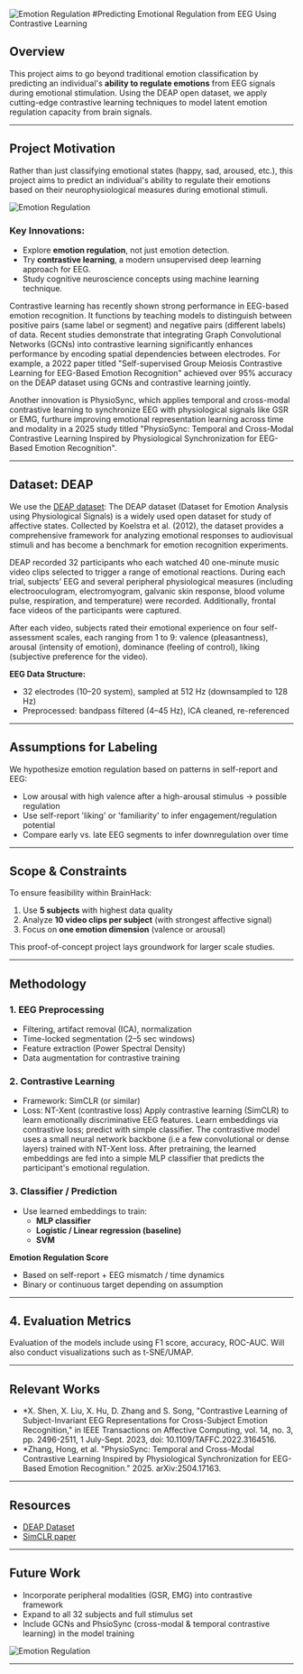 ![Emotion Regulation](https://behavioranalystresourcecenter.com/wp-content/uploads/Screenshot-2023-03-06-at-10.53.36-PM.png)
#Predicting Emotional Regulation from EEG Using Contrastive Learning

## Overview

This project aims to go beyond traditional emotion classification by predicting an individual's **ability to regulate emotions** from EEG signals during emotional stimulation. Using the DEAP open dataset, we apply cutting-edge contrastive learning techniques to model latent emotion regulation capacity from brain signals.

---

## Project Motivation

Rather than just classifying emotional states (happy, sad, aroused, etc.), this project aims to predict an individual's ability to regulate their emotions based on their neurophysiological measures during emotional stimuli.

![Emotion Regulation](https://lindsaybraman.com/wp-content/uploads/2021/03/LB-2021-Rainbow-Regulation-SEL-SlidesB-2.png)

### Key Innovations:

- Explore **emotion regulation**, not just emotion detection.
- Try **contrastive learning**, a modern unsupervised deep learning approach for EEG.
- Study cognitive neuroscience concepts using machine learning technique.

Contrastive learning has recently shown strong performance in EEG-based emotion recognition. It functions by teaching models to distinguish between positive pairs (same label or segment) and negative pairs (different labels) of data. Recent studies demonstrate that integrating Graph Convolutional Networks (GCNs) into contrastive learning significantly enhances performance by encoding spatial dependencies between electrodes. For example, a 2022 paper titled "Self-supervised Group Meiosis Contrastive Learning for EEG-Based Emotion Recognition" achieved over 95% accuracy on the DEAP dataset using GCNs and contrastive learning jointly.

Another innovation is PhysioSync, which applies temporal and cross-modal contrastive learning to synchronize EEG with physiological signals like GSR or EMG, furthure improving emotional representation learning across time and modality in a 2025 study titled "PhysioSync: Temporal and Cross-Modal Contrastive Learning Inspired by Physiological Synchronization for EEG-Based Emotion Recognition".

---

## Dataset: DEAP

We use the [DEAP dataset](https://www.eecs.qmul.ac.uk/mmv/datasets/deap/):
The DEAP dataset (Dataset for Emotion Analysis using Physiological Signals) is a widely used open dataset for study of affective states. Collected by Koelstra et al. (2012), the dataset provides a comprehensive framework for analyzing emotional responses to audiovisual stimuli and has become a benchmark for emotion recognition experiments.

DEAP recorded 32 participants who each watched 40 one-minute music video clips selected to trigger a range of emotional reactions. During each trial, subjects’ EEG and several peripheral physiological measures (including electrooculogram, electromyogram, galvanic skin response, blood volume pulse, respiration, and temperature) were recorded. Additionally, frontal face videos of the participants were captured.

After each video, subjects rated their emotional experience on four self-assessment scales, each ranging from 1 to 9: valence (pleasantness), arousal (intensity of emotion), dominance (feeling of control), liking (subjective preference for the video).

**EEG Data Structure:**
- 32 electrodes (10–20 system), sampled at 512 Hz (downsampled to 128 Hz)
- Preprocessed: bandpass filtered (4–45 Hz), ICA cleaned, re-referenced

---

## Assumptions for Labeling

We hypothesize emotion regulation based on patterns in self-report and EEG:

-	Low arousal with high valence after a high-arousal stimulus → possible regulation
-	Use self-report 'liking' or 'familiarity' to infer engagement/regulation potential
-	Compare early vs. late EEG segments to infer downregulation over time


---

## Scope & Constraints

To ensure feasibility within BrainHack:

1. Use **5 subjects** with highest data quality
2. Analyze **10 video clips per subject** (with strongest affective signal)
3. Focus on **one emotion dimension** (valence or arousal)

This proof-of-concept project lays groundwork for larger scale studies.

---

## Methodology

### 1. **EEG Preprocessing**
- Filtering, artifact removal (ICA), normalization
- Time-locked segmentation (2–5 sec windows)
- Feature extraction (Power Spectral Density)
- Data augmentation for contrastive training

### 2. **Contrastive Learning**
- Framework: SimCLR (or similar)
- Loss: NT-Xent (contrastive loss)
Apply contrastive learning (SimCLR) to learn emotionally discriminative EEG features. Learn embeddings via contrastive loss; predict with simple classifier. The contrastive model uses a small neural network backbone (i.e a few convolutional or dense layers) trained with NT-Xent loss. After pretraining, the learned embeddings are fed into a simple MLP classifier that predicts the participant's emotional regulation.

### 3. **Classifier / Prediction**
- Use learned embeddings to train:
  - **MLP classifier**
  - **Logistic / Linear regression (baseline)**
  - **SVM**

**Emotion Regulation Score**
- Based on self-report + EEG mismatch / time dynamics
- Binary or continuous target depending on assumption

---

## 4. **Evaluation Metrics**
Evaluation of the models include using F1 score, accuracy, ROC-AUC. Will also conduct visualizations such as t-SNE/UMAP.

---

## Relevant Works

- *X. Shen, X. Liu, X. Hu, D. Zhang and S. Song, "Contrastive Learning of Subject-Invariant EEG Representations for Cross-Subject Emotion Recognition," in IEEE Transactions on Affective Computing, vol. 14, no. 3, pp. 2496-2511, 1 July-Sept. 2023, doi: 10.1109/TAFFC.2022.3164516.
- *Zhang, Hong, et al. "PhysioSync: Temporal and Cross-Modal Contrastive Learning Inspired by Physiological Synchronization for EEG-Based Emotion Recognition." 2025. arXiv:2504.17163.

---

## Resources

- [DEAP Dataset](https://www.eecs.qmul.ac.uk/mmv/datasets/deap/)
- [SimCLR paper](https://arxiv.org/abs/2002.05709)

---

## Future Work

- Incorporate peripheral modalities (GSR, EMG) into contrastive framework
- Expand to all 32 subjects and full stimulus set
- Include GCNs and PhsioSync (cross-modal & temporal contrastive learning) in the model training

![Emotion Regulation](https://bewelltherapygroup.org/wp-content/uploads/2024/03/Untitled-design-67.png)

---


